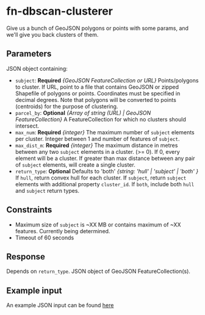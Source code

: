 # fn-dbscan-clusterer
Give us a bunch of GeoJSON polygons or points with some params, and we'll give you back clusters of them.

## Parameters

JSON object containing:

- `subject`: **Required** _{GeoJSON FeatureCollection or URL}_ Points/polygons to cluster. If URL, point to a file that contains GeoJSON or zipped Shapefile of polygons or points. Coordinates must be specified in decimal degrees. Note that polygons will be converted to points (centroids) for the purpose of clustering.
- `parcel_by`: **Optional** _{Array of string (URL) | GeoJSON FeatureCollection}_ A FeatureCollection for which no clusters should intersect. 
- `max_num`: **Required** _{integer}_ The maximum number of `subject` elements per cluster. Integer between 1 and number of features of `subject`. 
- `max_dist_m`: **Required** _{integer}_ The maximum distance in metres between any two `subject` elements in a cluster. (>= 0). If 0, every element will be a cluster. If greater than max distance between any pair of `subject` elements, will create a single cluster.
- `return_type`: **Optional** Defaults to 'both' _{string: 'hull' | 'subject' | 'both' }_ If `hull`, return convex hull for each cluster. If `subject`, return `subject` elements with additional property `cluster_id`. If `both`, include both `hull` and `subject` return types.

## Constraints

- Maximum size of `subject` is ~XX MB or contains maximum of ~XX features. Currently being determined.
- Timeout of 60 seconds

## Response

Depends on `return_type`. JSON object of GeoJSON FeatureCollection(s).

## Example input
An example JSON input can be found [here](https://raw.githubusercontent.com/disarm-platform/fn-dbscan-clusterer/master/fn-dbscan-clusterer/function/test_req.json)
